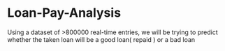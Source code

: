 # Loan-Pay-Analysis

Using a dataset of >800000 real-time entries, we will be trying to predict whether the taken loan will be a good loan( repaid ) or a bad loan
